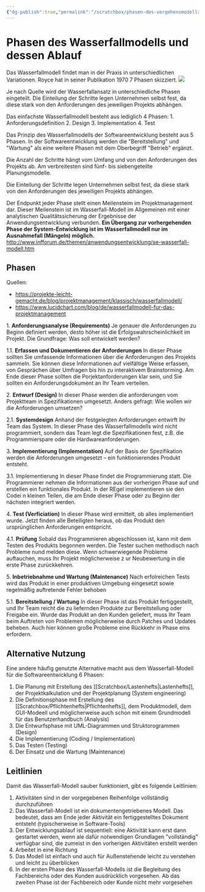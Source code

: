 ```yaml
---
{"dg-publish":true,"permalink":"/scratchbox/phasen-des-vorgehensmodells/","dgHomeLink":true,"dgPassFrontmatter":false}
---
```



# Phasen des Wasserfallmodells und dessen Ablauf

Das Wasserfallmodell findet man in der Praxis in unterschiedlichen Variationen. 
Royce hat in seiner Publikation 1970 7 Phasen skizziert. 
![](http://info.itemis.com/hubfs/Bildschirmfoto%202017-03-17%20um%2013.57.43.png)

Je nach Quelle wird der Wasserfallansatz in unterschiedliche Phasen eingeteilt. 
Die Einteilung der Schritte legen Unternehmen selbst fest, da diese stark von den Anforderungen des jeweiligen Projekts abhängen. 

Das einfachste Wasserfallmodell besteht aus lediglich 4 Phasen:
	1. Anforderungsdefinition
	2. Design
	3. Implementation
	4. Test

Das Prinzip des Wasserfallmodells der Softwareentwicklung besteht aus 5 Phasen. 
In der Softwareentwicklung werden die "Bereitstellung" und "Wartung" als eine weitere Phasen mit dem Oberbegriff "Betrieb" ergänzt.

Die Anzahl der Schritte hängt vom Umfang und von den Anforderungen des Projekts ab.
Am verbreitesten sind fünf- bis siebengeteilte Planungsmodelle.

Die Einteilung der Schritte legen Unternehmen selbst fest, da diese stark von den Anforderungen des jeweiligen Projekts abhängen.

Der Endpunkt jeder Phase stellt einen Meilensteim im Projektmanagement dar.
Dieser Meilenstein ist im Wasserfall-Modell im Allgemeinen mit einer analytischen Qualitätssicherung der Ergebnisse der Anwendungsentwicklung verbunden.
**Ein Übergang zur vorhergehenden Phase der System-Entwicklung ist im Wasserfallmodell nur im Ausnahmefall (Mängeln) möglich.**
http://www.infforum.de/themen/anwendungsentwicklung/se-wasserfall-modell.htm
## Phasen

Quellen: 
- https://projekte-leicht-gemacht.de/blog/projektmanagement/klassisch/wasserfallmodell/
- https://www.lucidchart.com/blog/de/wasserfallmodell-fur-das-projektmanagement


1\. **Anforderungsanalyse (Requirements)**
Je genauer die Anforderungen zu Beginn definiert werden, desto höher ist die Erfolgswahrscheinlichkeit im Projekt.
Die Grundfrage: Was soll entwickelt werden?

1.1.  **Erfassen und Dokumentieren der Anforderungen** 
In dieser Phase sollten Sie umfassende Informationen über die Anforderungen des Projekts sammeln.
Sie können diese Informationen auf vielfältige Weise erfassen, von Gesprächen über Umfragen bis hin zu interaktivem Brainstorming.
Am Ende dieser Phase sollten die Porjektanforderungen klar sein, und Sie sollten ein Anforderungsdokument an Ihr Team verteilen.


2\. **Entwurf (Design)**
In dieser Phase werden die anforderungen vom Projektteam in Spezifikationen umgesetzt. 
Anders gefragt: Wie wollen wir die Anforderungen umsetzen?

2.1. **Systemdesign**
Anhand der festgelegten Anforderungen entwirft Ihr Team das System.
In dieser Phase des Wasserfallmodells wird nicht programmiert, sondern das Team legt die Spezifikationen fest, z.B. die Programmierspare oder die Hardwareanforderungen.

3\. **Implementierung (Implementation)**
Auf der Basis der Spezifikation werden die Anforderungen umgesetzt – ein funktionierendes Produkt entsteht.

3.1. Implementierung
In dieser Phase findet die Programmierung statt.
Die Programmierer nehmen die Informationen aus der vorherigen Phase auf und erstellen ein funktionales Produkt.
In der REgel implementieren sie den Codei n kleinen Teilen, die am Ende dieser Phase oder zu Beginn der nächsten integriert werden.

4\. **Test (Verficiation)**
In dieser Phase wird ermittelt, ob alles implementiert wurde. Jetzt finden alle Beteiligten heraus, ob das Produkt den ursprünglichen Anforderungen entspricht.

4.1. **Prüfung**
Sobald das Programmieren abgeschlossen ist, kann mit dem Testen des Produkts begonnen werden. 
Die Tester suchen methodisch nach Probleme nund melden diese.
Wenn schwerwiegende Probleme auftauchen, muss Ihr Projekt möglicherweise z ur Neubewertung in die erste Phase zurückkehren.

5\. **Inbetriebnahme und Wartung (Maintenance)**
Nach erfolreichen Tests wird das Produkt in einer produktiven Umgebung eingesetzt sowie regelmäßig auftretende Fehler behoben

5.1. **Bereitstellung / Wartung**
In dieser Phase ist das Produkt fertiggestellt, und Ihr Team reicht die zu liefernden Produkte zur Bereitstellung oder Freigabe ein.
Wurde das Produkt an den Kunden geliefert, muss Ihr Team beim Auftreten von Problemen möglicherweise durch Patches und Updates beheben.
Auch hier können große Probleme eine Rückkehr in Phase eins erfordern.

## Alternative Nutzung

Eine andere häufig genutzte Alternative macht aus dem Wasserfall-Modell für die Softwareentwicklung 6 Phasen:

1. Die Planung mit Erstellung des [[Scratchbox/Lastenhefts|Lastenhefts]], der Projektkalkulation und der Projektplanung (System engineering)
2. Die Definitionsphase mit Erstellung des [[Scratchbox/Pflichtenhefts|Pflichtenhefts]], dem Produktmodell, dem GUI-Modeell und möglicherweise auch schon mit einem Grundmodell für das Benutzerhandbuch (Analysis)
3. Die Entwurfsphase mit UML-Diagrammen und Struktorogrammen (Design) 
4. Die Implementierung (Coding / Implementation)
5. Das Testen (Testing)
6. Der Einsatz und die Wartung (Maintenance)

## Leitlinien

Damit das Wasserfall-Modell sauber funktioniert, gibt es folgende Leitlinien:

1. Aktivitäten sind in der vorgegebenen Reihenfolge vollständig durchzuführen
2. Das Wasserfall-Modell ist ein dokumentengetriebenes Modell.
Das bedeutet, dass am Ende jeder Aktivität ein fertiggestelltes Dokument entsteht (typischerweise in Software-Tools)
3. Der Entwicklungsablauf ist sequentiell: eine Aktivität kann erst dann gestartet werden, wenn ale dafür notwendigen Grundlagen "vollständig" verfügbar sind, die zumeist in den vorherigen Aktivitäten erstellt werden
4. Arbeitet in eine Richtung
5. Das Modell ist einfach und auch für Außenstehende leicht zu verstehen und leicht zu überblicken
6. In der ersten Phase des Wasserfall-Modells ist die Begleitung des Fachbereichs oder des Kunden ausdrücklich vorgesehen. Ab das zweiten Phase ist der Fachbereich oder Kunde nicht mehr vorgesehen